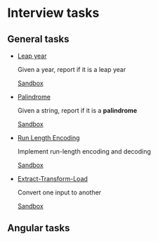 # Interview tasks

## General tasks

- [Leap year](1_General/1_leap-year)

  Given a year, report if it is a leap year

  [Sandbox](https://codesandbox.io/s/leap-year-64xic)

- [Palindrome](1_General/2_palindrome)

  Given a string, report if it is a **palindrome**

  [Sandbox](https://codesandbox.io/s/is-palindrome-1grnh)

- [Run Length Encoding](1_General/3_run-length-encoding)

  Implement run-length encoding and decoding

  [Sandbox](https://codesandbox.io/s/run-length-encoding-ig4rm)

- [Extract-Transform-Load](1_General/4_extract-transform-load)

  Convert one input to another

  [Sandbox](https://codesandbox.io/s/extract-transform-load-c90jr)



## Angular tasks

